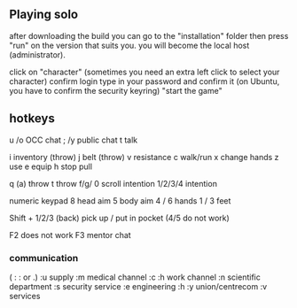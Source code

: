 ﻿## Playing solo ##
after downloading the build
you can go to the "installation" folder 
then press "run" on the version that suits you.
you will become the local host (administrator).

click on "character" (sometimes you need an extra left click to select your character)
confirm login
type in your password and confirm it
(on Ubuntu, you have to confirm the security keyring)
"start the game"

## hotkeys
u /o OCC chat
; /y public chat
t talk

i inventory (throw)
j belt (throw)
v resistance
c walk/run
x change hands
z use 
e equip
h stop pull

q (a) throw
t throw
f/g/ 0 scroll intention
1/2/3/4 intention

numeric keypad
8 head aim
5 body aim
4 / 6 hands
1 / 3 feet 

Shift + 1/2/3 (back) pick up / put in pocket
(4/5 do not work)

F2 does not work
F3 mentor chat

### communication
( : : or .)
:u supply
:m medical channel
:c :h work channel
:n scientific department
:s security service
:e engineering
:h :y union/centrecom
:v services
